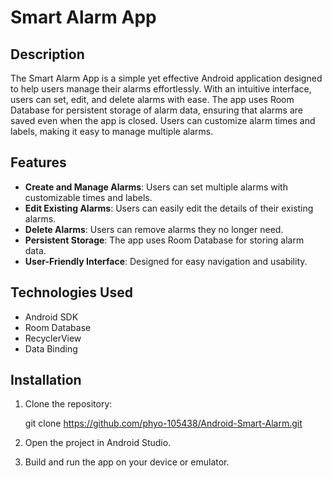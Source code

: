 
# Smart Alarm App

## Description
The Smart Alarm App is a simple yet effective Android application designed to help users manage their alarms effortlessly. With an intuitive interface, users can set, edit, and delete alarms with ease. The app uses Room Database for persistent storage of alarm data, ensuring that alarms are saved even when the app is closed. Users can customize alarm times and labels, making it easy to manage multiple alarms.

## Features
- **Create and Manage Alarms**: Users can set multiple alarms with customizable times and labels.
- **Edit Existing Alarms**: Users can easily edit the details of their existing alarms.
- **Delete Alarms**: Users can remove alarms they no longer need.
- **Persistent Storage**: The app uses Room Database for storing alarm data.
- **User-Friendly Interface**: Designed for easy navigation and usability.

## Technologies Used
- Android SDK
- Room Database
- RecyclerView
- Data Binding

## Installation
1. Clone the repository:

   git clone https://github.com/phyo-105438/Android-Smart-Alarm.git

2. Open the project in Android Studio.
3. Build and run the app on your device or emulator.

